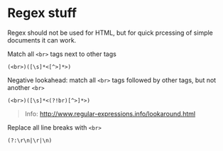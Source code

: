 Regex stuff
======================

Regex should not be used for HTML, but for quick prcessing of simple documents it can work.

Match all `<br>` tags next to other tags

    (<br>)([\s]*<[^>]*>)


Negative lookahead: match all `<br>` tags followed by other tags, but not another `<br>`

    (<br>)([\s]*<(?!br)[^>]*>)

> Info: http://www.regular-expressions.info/lookaround.html


Replace all line breaks with `<br>`

    (?:\r\n|\r|\n)


